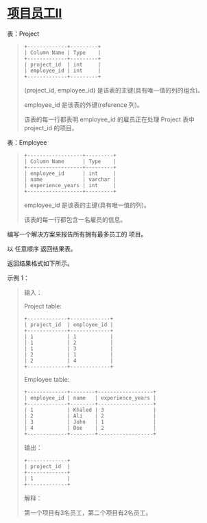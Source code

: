 #  [项目员工II](https://leetcode.cn/problems/project-employees-ii)

表：Project
> ```
> +-------------+---------+
> | Column Name | Type    |
> +-------------+---------+
> | project_id  | int     |
> | employee_id | int     |
> +-------------+---------+
> ```
> (project_id, employee_id) 是该表的主键(具有唯一值的列的组合)。
> 
> employee_id 是该表的外键(reference 列)。
> 
> 该表的每一行都表明 employee_id 的雇员正在处理 Project 表中 project_id 的项目。

表：Employee
> ```
> +------------------+---------+
> | Column Name      | Type    |
> +------------------+---------+
> | employee_id      | int     |
> | name             | varchar |
> | experience_years | int     |
> +------------------+---------+
> ```
> employee_id 是该表的主键(具有唯一值的列)。
> 
> 该表的每一行都包含一名雇员的信息。
 

编写一个解决方案来报告所有拥有最多员工的 项目。

以 任意顺序 返回结果表。

返回结果格式如下所示。

 

示例 1：

> 输入：
> 
> Project table:
> ```
> +-------------+-------------+
> | project_id  | employee_id |
> +-------------+-------------+
> | 1           | 1           |
> | 1           | 2           |
> | 1           | 3           |
> | 2           | 1           |
> | 2           | 4           |
> +-------------+-------------+
> ```
> Employee table:
> ```
> +-------------+--------+------------------+
> | employee_id | name   | experience_years |
> +-------------+--------+------------------+
> | 1           | Khaled | 3                |
> | 2           | Ali    | 2                |
> | 3           | John   | 1                |
> | 4           | Doe    | 2                |
> +-------------+--------+------------------+
> ```
> 输出：
> ```
> +-------------+
> | project_id  |
> +-------------+
> | 1           |
> +-------------+
> ```
> 解释：
> 
> 第一个项目有3名员工，第二个项目有2名员工。